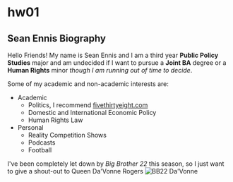 # hw01
## Sean Ennis Biography

Hello Friends! My name is Sean Ennis and I am a third year **Public Policy Studies** major and am undecided if I want to pursue a **Joint BA** degree or a **Human Rights** minor _though I am running out of time to decide_.

Some of my academic and non-academic interests are:

* Academic
  * Politics, I recommend [fivethirtyeight.com](https://fivethirtyeight.com)
  * Domestic and International Economic Policy
  * Human Rights Law
* Personal
  * Reality Competition Shows
  * Podcasts
  * Football

I've been completely let down by _Big Brother 22_ this season, so I just want to give a shout-out to Queen Da'Vonne Rogers ![BB22 Da'Vonne](https://encrypted-tbn0.gstatic.com/images?q=tbn%3AANd9GcRkYDO1oMoinwifbh8m8kajXJftZLVKKIO6Lg&usqp=CAU)


